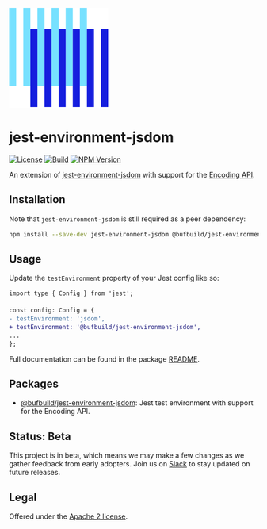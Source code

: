 ![The Buf logo](./.github/buf-logo.svg)

jest-environment-jsdom
===========

[![License](https://img.shields.io/github/license/bufbuild/jest-environment-jsdom?color=blue)](./LICENSE) [![Build](https://github.com/bufbuild/jest-environment-jsdom/actions/workflows/ci.yaml/badge.svg?branch=main)](https://github.com/bufbuild/jest-environment-jsdom/actions/workflows/ci.yaml) [![NPM Version](https://img.shields.io/npm/v/@bufbuild/jest-environment-jsdom/latest?color=green&label=%40bufbuild%2Fjest-environment-jsdom)](https://www.npmjs.com/package/@bufbuild/jest-environment-jsdom)

An extension of [jest-environment-jsdom](https://www.npmjs.com/package/jest-environment-jsdom)
with support for the [Encoding API](https://developer.mozilla.org/en-US/docs/Web/API/Encoding_API).

## Installation

Note that `jest-environment-jsdom` is still required as a peer dependency:

```bash
npm install --save-dev jest-environment-jsdom @bufbuild/jest-environment-jsdom
```

## Usage

Update the `testEnvironment` property of your Jest config like so:

```diff
import type { Config } from 'jest';

const config: Config = {
- testEnvironment: 'jsdom',
+ testEnvironment: '@bufbuild/jest-environment-jsdom',
...
};
```

Full documentation can be found in the package [README](packages/jest-environment-jsdom).

## Packages

- [@bufbuild/jest-environment-jsdom](https://www.npmjs.com/package/@bufbuild/jest-environment-jsdom):
  Jest test environment with support for the Encoding API.

## Status: Beta

This project is in beta, which means we may make a few changes as we gather feedback from early adopters.
Join us on [Slack](https://buf.build/links/slack) to stay updated on future releases.

## Legal

Offered under the [Apache 2 license](./LICENSE).
